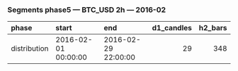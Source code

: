 ### Segments phase5 — BTC_USD 2h — 2016-02

| phase        | start               | end                 |   d1_candles |   h2_bars |
|:-------------|:--------------------|:--------------------|-------------:|----------:|
| distribution | 2016-02-01 00:00:00 | 2016-02-29 22:00:00 |           29 |       348 |